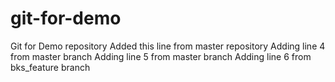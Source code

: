 # git-for-demo
Git for Demo repository
Added this line from master repository
Adding line 4 from master branch
Adding line 5 from master branch
Adding line 6 from bks_feature branch
